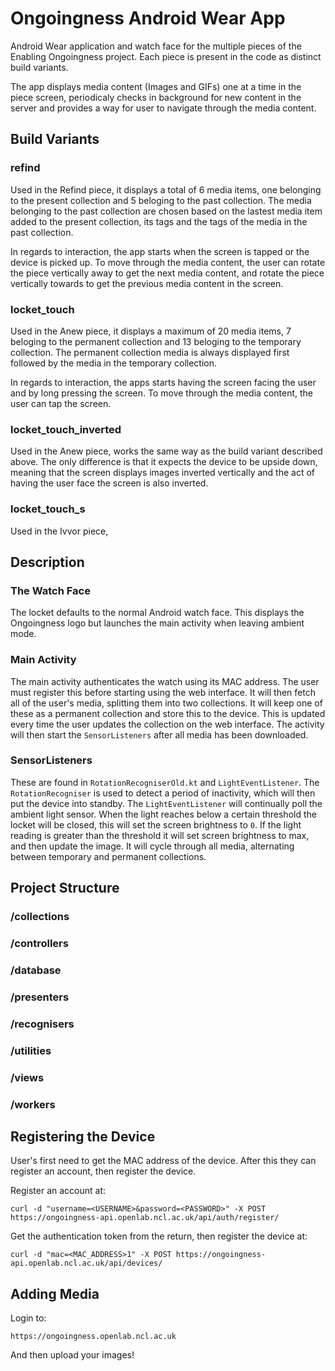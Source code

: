 # Ongoingness Android Wear App

Android Wear application and watch face for the multiple pieces of the Enabling Ongoingness 
project. Each piece is present in the code as distinct build variants.

The app displays media content (Images and GIFs) one at a time in the piece screen, periodicaly 
checks in background for new content in the server and provides a way for user to navigate 
through the media content.


## Build Variants

### refind
Used in the Refind piece, it displays a total of 6 media items, one belonging to the present collection
and 5 beloging to the past collection. The media belonging to the past collection are chosen based
on the lastest media item added to the present collection, its tags and the tags of the media in the
past collection.

In regards to interaction, the app starts when the screen is tapped or the device is picked up. To move through
the media content, the user can rotate the piece vertically away to get the next media content, and
rotate the piece vertically towards to get the previous media content in the screen.

### locket_touch
Used in the Anew piece, it displays a maximum of 20 media items, 7 beloging to the permanent collection and
13 beloging to the temporary collection. The permanent collection media is always displayed first followed by
the media in the temporary collection.

In regards to interaction, the apps starts having the screen facing the user and by long pressing the screen.
To move through the media content, the user can tap the screen.

### locket_touch_inverted
Used in the Anew piece, works the same way as the build variant described above. The only difference is that it expects the device to be upside down, meaning that the screen displays images inverted vertically and the act of having the user face the screen is also inverted.

### locket_touch_s
Used in the Ivvor piece,


## Description
### The Watch Face
The locket defaults to the normal Android watch face. This displays the Ongoingness logo
but launches the main activity when leaving ambient mode.

### Main Activity
The main activity authenticates the watch using its MAC address. The user must register
this before starting using the web interface. It will then fetch all of the user's media,
splitting them into two collections. It will keep one of these as a permanent collection
and store this to the device. This is updated every time the user updates the collection
on the web interface. The activity will then start the `SensorListeners` after all media
has been downloaded.

### SensorListeners
These are found in `RotationRecogniserOld.kt` and `LightEventListener`. The
`RotationRecogniser` is used to detect a period of inactivity, which will then put the
device into standby. The `LightEventListener` will continually poll the ambient light
sensor. When the light reaches below a certain threshold the locket will be closed,
this will set the screen brightness to `0`. If the light reading is greater than the
threshold it will set screen brightness to max, and then update the image. It will cycle
through all media, alternating between temporary and permanent collections.

## Project Structure

### /collections

### /controllers

### /database

### /presenters

### /recognisers

### /utilities

### /views

### /workers



## Registering the Device
User's first need to get the MAC address of the device. After this they can register an
account, then register the device.

Register an account at:
```
curl -d "username=<USERNAME>&password=<PASSWORD>" -X POST https://ongoingness-api.openlab.ncl.ac.uk/api/auth/register/
```

Get the authentication token from the return, then register the device at:
```
curl -d "mac=<MAC_ADDRESS>1" -X POST https://ongoingness-api.openlab.ncl.ac.uk/api/devices/
```

## Adding Media
Login to:
```
https://ongoingness.openlab.ncl.ac.uk
```
And then upload your images!
